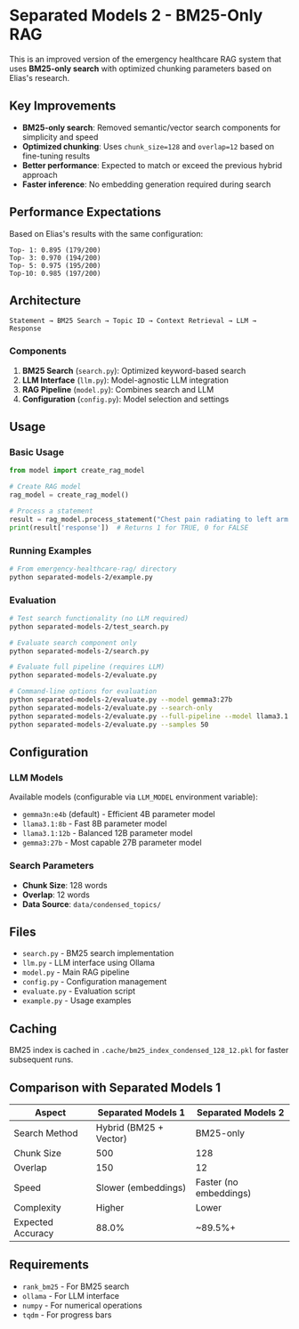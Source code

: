 # Separated Models 2 - BM25-Only RAG

This is an improved version of the emergency healthcare RAG system that uses **BM25-only search** with optimized chunking parameters based on Elias's research.

## Key Improvements

- **BM25-only search**: Removed semantic/vector search components for simplicity and speed
- **Optimized chunking**: Uses `chunk_size=128` and `overlap=12` based on fine-tuning results
- **Better performance**: Expected to match or exceed the previous hybrid approach
- **Faster inference**: No embedding generation required during search

## Performance Expectations

Based on Elias's results with the same configuration:
```
Top- 1: 0.895 (179/200)
Top- 3: 0.970 (194/200)
Top- 5: 0.975 (195/200)
Top-10: 0.985 (197/200)
```

## Architecture

```
Statement → BM25 Search → Topic ID → Context Retrieval → LLM → Response
```

### Components

1. **BM25 Search** (`search.py`): Optimized keyword-based search
2. **LLM Interface** (`llm.py`): Model-agnostic LLM integration
3. **RAG Pipeline** (`model.py`): Combines search and LLM
4. **Configuration** (`config.py`): Model selection and settings

## Usage

### Basic Usage

```python
from model import create_rag_model

# Create RAG model
rag_model = create_rag_model()

# Process a statement
result = rag_model.process_statement("Chest pain radiating to left arm indicates MI.")
print(result['response'])  # Returns 1 for TRUE, 0 for FALSE
```

### Running Examples

```bash
# From emergency-healthcare-rag/ directory
python separated-models-2/example.py
```

### Evaluation

```bash
# Test search functionality (no LLM required)
python separated-models-2/test_search.py

# Evaluate search component only
python separated-models-2/search.py

# Evaluate full pipeline (requires LLM)
python separated-models-2/evaluate.py

# Command-line options for evaluation
python separated-models-2/evaluate.py --model gemma3:27b                    # Use specific model
python separated-models-2/evaluate.py --search-only                        # Evaluate only search
python separated-models-2/evaluate.py --full-pipeline --model llama3.1:8b  # Evaluate only pipeline with specific model
python separated-models-2/evaluate.py --samples 50                         # Evaluate on subset of samples
```

## Configuration

### LLM Models

Available models (configurable via `LLM_MODEL` environment variable):
- `gemma3n:e4b` (default) - Efficient 4B parameter model
- `llama3.1:8b` - Fast 8B parameter model
- `llama3.1:12b` - Balanced 12B parameter model
- `gemma3:27b` - Most capable 27B parameter model

### Search Parameters

- **Chunk Size**: 128 words
- **Overlap**: 12 words
- **Data Source**: `data/condensed_topics/`

## Files

- `search.py` - BM25 search implementation
- `llm.py` - LLM interface using Ollama
- `model.py` - Main RAG pipeline
- `config.py` - Configuration management
- `evaluate.py` - Evaluation script
- `example.py` - Usage examples

## Caching

BM25 index is cached in `.cache/bm25_index_condensed_128_12.pkl` for faster subsequent runs.

## Comparison with Separated Models 1

| Aspect | Separated Models 1 | Separated Models 2 |
|--------|-------------------|-------------------|
| Search Method | Hybrid (BM25 + Vector) | BM25-only |
| Chunk Size | 500 | 128 |
| Overlap | 150 | 12 |
| Speed | Slower (embeddings) | Faster (no embeddings) |
| Complexity | Higher | Lower |
| Expected Accuracy | 88.0% | ~89.5%+ |

## Requirements

- `rank_bm25` - For BM25 search
- `ollama` - For LLM interface
- `numpy` - For numerical operations
- `tqdm` - For progress bars 